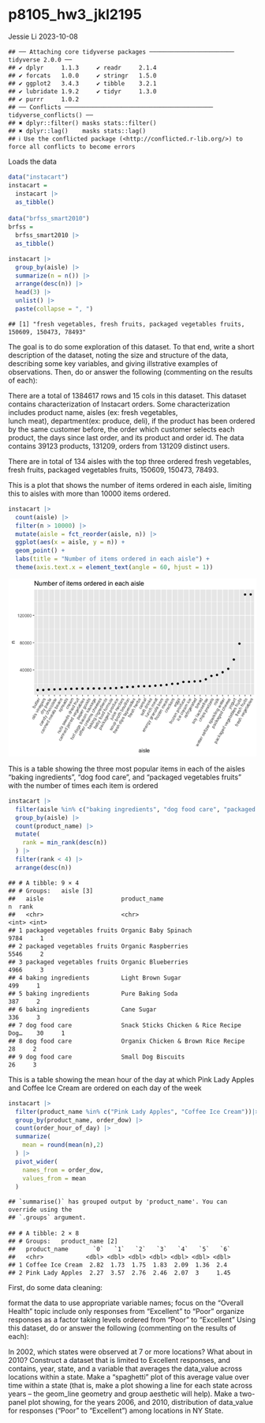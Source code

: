p8105_hw3_jkl2195
================
Jessie Li
2023-10-08

    ## ── Attaching core tidyverse packages ──────────────────────── tidyverse 2.0.0 ──
    ## ✔ dplyr     1.1.3     ✔ readr     2.1.4
    ## ✔ forcats   1.0.0     ✔ stringr   1.5.0
    ## ✔ ggplot2   3.4.3     ✔ tibble    3.2.1
    ## ✔ lubridate 1.9.2     ✔ tidyr     1.3.0
    ## ✔ purrr     1.0.2     
    ## ── Conflicts ────────────────────────────────────────── tidyverse_conflicts() ──
    ## ✖ dplyr::filter() masks stats::filter()
    ## ✖ dplyr::lag()    masks stats::lag()
    ## ℹ Use the conflicted package (<http://conflicted.r-lib.org/>) to force all conflicts to become errors

Loads the data

``` r
data("instacart")
instacart = 
  instacart |> 
  as_tibble()

data("brfss_smart2010")
brfss =
  brfss_smart2010 |>
  as_tibble()
```

``` r
instacart |> 
  group_by(aisle) |>
  summarize(n = n()) |>
  arrange(desc(n)) |>
  head(3) |>
  unlist() |>
  paste(collapse = ", ")
```

    ## [1] "fresh vegetables, fresh fruits, packaged vegetables fruits, 150609, 150473, 78493"

The goal is to do some exploration of this dataset. To that end, write a
short description of the dataset, noting the size and structure of the
data, describing some key variables, and giving illstrative examples of
observations. Then, do or answer the following (commenting on the
results of each):

There are a total of 1384617 rows and 15 cols in this dataset. This
dataset contains characterization of Instacart orders. Some
characterization includes product name, aisles (ex: fresh vegetables,  
lunch meat), department(ex: produce, deli), if the product has been
ordered by the same customer before, the order which customer selects
each product, the days since last order, and its product and order id.
The data contains 39123 products, 131209, orders from 131209 distinct
users.

There are in total of 134 aisles with the top three ordered fresh
vegetables, fresh fruits, packaged vegetables fruits, 150609, 150473,
78493.

This is a plot that shows the number of items ordered in each aisle,
limiting this to aisles with more than 10000 items ordered.

``` r
instacart |>
  count(aisle) |>
  filter(n > 10000) |>
  mutate(aisle = fct_reorder(aisle, n)) |>
  ggplot(aes(x = aisle, y = n)) +
  geom_point() + 
  labs(title = "Number of items ordered in each aisle") +
  theme(axis.text.x = element_text(angle = 60, hjust = 1))
```

![](p8105_hw3_jkl2195_files/figure-gfm/unnamed-chunk-4-1.png)<!-- -->

This is a table showing the three most popular items in each of the
aisles “baking ingredients”, “dog food care”, and “packaged vegetables
fruits” with the number of times each item is ordered

``` r
instacart |>
  filter(aisle %in% c("baking ingredients", "dog food care", "packaged vegetables fruits")) |>
  group_by(aisle) |>
  count(product_name) |>
  mutate(
    rank = min_rank(desc(n))
  ) |>
  filter(rank < 4) |>
  arrange(desc(n))
```

    ## # A tibble: 9 × 4
    ## # Groups:   aisle [3]
    ##   aisle                      product_name                                n  rank
    ##   <chr>                      <chr>                                   <int> <int>
    ## 1 packaged vegetables fruits Organic Baby Spinach                     9784     1
    ## 2 packaged vegetables fruits Organic Raspberries                      5546     2
    ## 3 packaged vegetables fruits Organic Blueberries                      4966     3
    ## 4 baking ingredients         Light Brown Sugar                         499     1
    ## 5 baking ingredients         Pure Baking Soda                          387     2
    ## 6 baking ingredients         Cane Sugar                                336     3
    ## 7 dog food care              Snack Sticks Chicken & Rice Recipe Dog…    30     1
    ## 8 dog food care              Organix Chicken & Brown Rice Recipe        28     2
    ## 9 dog food care              Small Dog Biscuits                         26     3

This is a table showing the mean hour of the day at which Pink Lady
Apples and Coffee Ice Cream are ordered on each day of the week

``` r
instacart |>
  filter(product_name %in% c("Pink Lady Apples", "Coffee Ice Cream"))|>
  group_by(product_name, order_dow) |>
  count(order_hour_of_day) |>
  summarize(
    mean = round(mean(n),2)
  ) |>
  pivot_wider(
    names_from = order_dow,
    values_from = mean
  )
```

    ## `summarise()` has grouped output by 'product_name'. You can override using the
    ## `.groups` argument.

    ## # A tibble: 2 × 8
    ## # Groups:   product_name [2]
    ##   product_name       `0`   `1`   `2`   `3`   `4`   `5`   `6`
    ##   <chr>            <dbl> <dbl> <dbl> <dbl> <dbl> <dbl> <dbl>
    ## 1 Coffee Ice Cream  2.82  1.73  1.75  1.83  2.09  1.36  2.4 
    ## 2 Pink Lady Apples  2.27  3.57  2.76  2.46  2.07  3     1.45

First, do some data cleaning:

format the data to use appropriate variable names; focus on the “Overall
Health” topic include only responses from “Excellent” to “Poor” organize
responses as a factor taking levels ordered from “Poor” to “Excellent”
Using this dataset, do or answer the following (commenting on the
results of each):

In 2002, which states were observed at 7 or more locations? What about
in 2010? Construct a dataset that is limited to Excellent responses, and
contains, year, state, and a variable that averages the data_value
across locations within a state. Make a “spaghetti” plot of this average
value over time within a state (that is, make a plot showing a line for
each state across years – the geom_line geometry and group aesthetic
will help). Make a two-panel plot showing, for the years 2006, and 2010,
distribution of data_value for responses (“Poor” to “Excellent”) among
locations in NY State.
